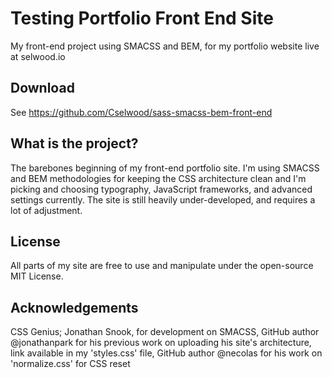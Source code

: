 # Testing Portfolio Front End Site

My front-end project using SMACSS and BEM, for my portfolio website live at selwood.io

## Download

See https://github.com/Cselwood/sass-smacss-bem-front-end

## What is the project?

The barebones beginning of my front-end portfolio site. I'm using SMACSS and BEM methodologies for keeping the CSS architecture clean and I'm picking and choosing typography, JavaScript frameworks, and advanced settings currently. The site is still heavily under-developed, and requires a lot of adjustment.

## License

All parts of my site are free to use and manipulate under the open-source MIT License.

## Acknowledgements

CSS Genius; Jonathan Snook, for development on SMACSS, GitHub author @jonathanpark for his previous work on uploading his site's architecture, link available in my 'styles.css' file, GitHub author @necolas for his work on 'normalize.css' for CSS reset
